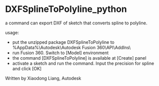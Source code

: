 # DXFSplineToPolyline_python
a command can export DXF of sketch that converts spline to polyline.

usage:
* put the unzipped package DXFSplineToPolyline to %AppData%\Autodesk\Autodesk Fusion 360\API\AddIns\
* run Fusion 360. Switch to [Model] environment 
* the command [DXFSplineToPolyline] is available at [Create] panel
* activate a sketch and run the command. Input the precision for spline and click [OK]

Written by Xiaodong Liang, Autodesk 
